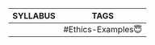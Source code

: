 
| SYLLABUS | **TAGS**           |
| -------- | ------------------ |
|          | #Ethics-Examples😇 |
